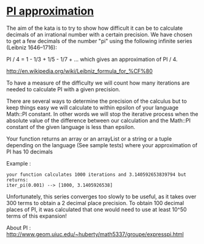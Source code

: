 # [PI approximation](https://www.codewars.com/kata/pi-approximation "https://www.codewars.com/kata/550527b108b86f700000073f")

The aim of the kata is to try to show how difficult it can be to calculate decimals of an irrational number with a certain precision. We have chosen to get a few decimals of the number "pi" using
the following infinite series (Leibniz 1646–1716): 

PI / 4 = 1 - 1/3 + 1/5 - 1/7 + ... which gives an approximation of PI / 4.

http://en.wikipedia.org/wiki/Leibniz_formula_for_%CF%80

To have a measure of the difficulty we will count how many iterations are needed to calculate PI with a given precision. 

There are several ways to determine the precision of the calculus but to keep things easy we will calculate to within epsilon of your language Math::PI constant. In other words we will stop  the iterative process when the absolute value of the difference between our calculation and the Math::PI constant of the given language is less than epsilon.

Your function returns an array or an arrayList or a string or a tuple depending on the language (See sample tests) where your approximation of PI has 10 decimals 

Example :
```
your function calculates 1000 iterations and 3.140592653839794 but returns:
iter_pi(0.001) --> [1000, 3.1405926538]
```

Unfortunately, this series converges too slowly to be useful, 
as it takes over 300 terms to obtain a 2 decimal place precision. 
To obtain 100 decimal places of PI, it was calculated that
one would need to use at least 10^50 terms of this expansion!

About PI : http://www.geom.uiuc.edu/~huberty/math5337/groupe/expresspi.html